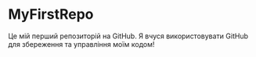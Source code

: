 # MyFirstRepo
Це мій перший репозиторій на GitHub. Я вчуся використовувати GitHub для збереження та управління моїм кодом!
